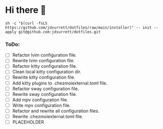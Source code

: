 # Hi there 👋

```shell
sh -c "$(curl -fsLS https://github.com/jdsurrett/dotfiles/raw/main/installer)" -- init --apply git@github.com:jdsurrett/dotfiles.git
```

### ToDo:

* [ ] Refactor lvim configuration file.
* [ ] Rewrite lvim configuration file.
* [ ] Refactor kitty configuration file.
* [ ] Clean local kitty configuration dir.
* [ ] Rewrite kitty configuration file.
* [ ] Add kitty plugins to .chezmoiexternal.toml file.
* [ ] Refactor sway configuration file.
* [ ] Rewrite sway configuration file.
* [ ] Add mpv configuration file.
* [ ] Write mpv configuration file.
* [ ] Refactor and rewrite all configuration files.
* [ ] Rewrite .chezmoiexternal.toml file.
* [ ] PLACEHOLDER
